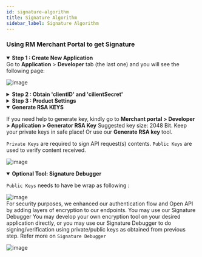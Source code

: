 ```yaml
---
id: signature-algorithm
title: Signature Algorithm
sidebar_label: Signature Algorithm
---
```


### Using RM Merchant Portal to get Signature

<details open>
  <summary>
    <b>Step 1 : Create New Application</b>
  </summary>
 Go to <b>Application</b> > <b>Developer</b> tab (the last one) and you will see the following page:<br/>

![image](/img/developer-application/1.png)<br />

</details>

<details >
  <summary>
    <b>Step 2 :  Obtain 'clientID' and 'cilientSecret'</b>
  </summary>
Click on the <b>Application</b> created in Step 1 , you may edit and update relevant information here :
<br/>
<br/>

If you would like to disable the application , simple toggle **"ON/OFF"** switch button at Top Right.
<br/>

![image](/img/developer-application/4.png)

Click on **Show** to reveal your **clientSecret**:

![image](/img/developer-application/5.png)

</details>

<details >
  <summary>
    <b>Step 3 : Product Settings </b>
  </summary>

**Products** tab in sub-menu and choose desired product to set up :

![image](/img/developer-application/6.png)

For **Loyalty and Social Media** features, you will need to input a **webhook URL** as below :

![image](/img/developer-application/7.png)

On **Payment** feature , besides **wehbook URL**, system will show you `Server Public Key` while you are required to provide `Client Public Key` :

![image](/img/developer-application/8.png)

</details>

<details open>
  <summary>
    <b>Generate RSA KEYS</b>
  </summary>

If you need help to generate key, kindly go to **Merchant portal > Developer > Application > Generator RSA Key** Suggested key size: 2048 Bit. Keep your private keys in safe place! Or use our **Generate RSA key** tool.

`Private Keys` are required to sign API request(s) contents. `Public Keys` are used to verify content received.

![image](/img/developer-application/rks-key.png)

</details>

<details open>
  <summary>
    <b>Optional Tool: Signature Debugger</b>
  </summary>

`Public Keys` needs to have be wrap as following :

![image](/img/developer-application/9.png)<br/>
For security purposes, we enhanced our authentication flow and Open API by adding layers of encryption to our endpoints. You may use our Signature Debugger
You may develop your own encryption tool on your desired application directly, or you may use our Signature Debugger to do signing/verification using private/public keys as obtained from previous step.
Refer more on `Signature Debugger`

![image](/img/developer-application/signature-debug.png)

</details>

<!-- `Public Keys` needs to have be wrap as following :
![image](/img/developer-application/9.png)

**Optional Tool: Signature Debugger**<br />

For security purposes, we enhanced our authentication flow and Open API by adding layers of encryption to our endpoints. You may use our Signature Debugger
You may develop your own encryption tool on your desired application directly, or you may use our Signature Debugger to do signing/verification using private/public keys as obtained from previous step.
Refer more on `Signature Debugger`

![image](/img/developer-application/10.png) -->
